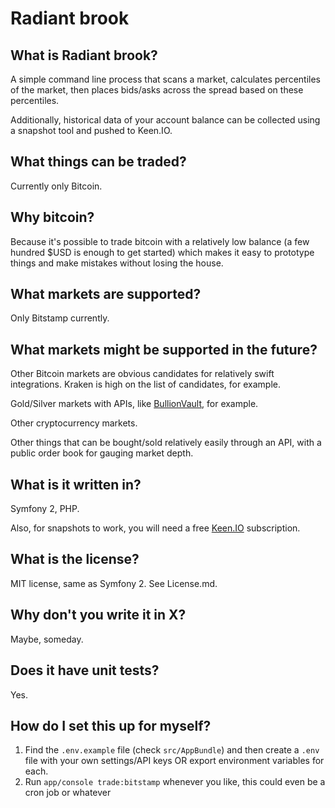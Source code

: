 # Radiant brook

## What is Radiant brook?

A simple command line process that scans a market, calculates percentiles of the market, then places bids/asks across the spread based on these percentiles.

Additionally, historical data of your account balance can be collected using a snapshot tool and pushed to Keen.IO.

## What things can be traded?

Currently only Bitcoin.

## Why bitcoin?

Because it's possible to trade bitcoin with a relatively low balance (a few hundred $USD is enough to get started) which makes it easy to prototype things and make mistakes without losing the house.

## What markets are supported?

Only Bitstamp currently.

## What markets might be supported in the future?

Other Bitcoin markets are obvious candidates for relatively swift integrations. Kraken is high on the list of candidates, for example.

Gold/Silver markets with APIs, like [BullionVault](https://www.bullionvault.com/help/API_terms.html), for example.

Other cryptocurrency markets.

Other things that can be bought/sold relatively easily through an API, with a public order book for gauging market depth.

## What is it written in?

Symfony 2, PHP.

Also, for snapshots to work, you will need a free [Keen.IO](https://keen.io/) subscription.

## What is the license?

MIT license, same as Symfony 2. See License.md.

## Why don't you write it in X?

Maybe, someday.

## Does it have unit tests?

Yes.

## How do I set this up for myself?

1. Find the `.env.example` file (check `src/AppBundle`) and then create a `.env` file with your own settings/API keys OR export environment variables for each.
2. Run `app/console trade:bitstamp` whenever you like, this could even be a cron job or whatever
